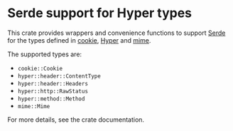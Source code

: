 Serde support for Hyper types
=============================

This crate provides wrappers and convenience functions to support [Serde] for
the types defined in [cookie], [Hyper] and [mime].

[cookie]: https://github.com/alexcrichton/cookie-rs
[Hyper]: https://github.com/hyperium/hyper
[mime]: https://github.com/hyperium/mime.rs
[Serde]: https://github.com/serde-rs/serde

The supported types are:

* `cookie::Cookie`
* `hyper::header::ContentType`
* `hyper::header::Headers`
* `hyper::http::RawStatus`
* `hyper::method::Method`
* `mime::Mime`

For more details, see the crate documentation.
